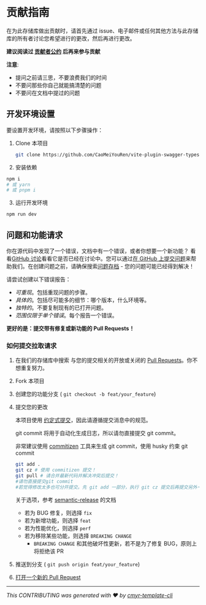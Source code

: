 # 贡献指南

在为此存储库做出贡献时，请首先通过 issue、电子邮件或任何其他方法与此存储库的所有者讨论您希望进行的更改，然后再进行更改。

**建议阅读过 [贡献者公约](https://www.contributor-covenant.org/zh-cn/version/2/0/code_of_conduct/) 后再来参与贡献**

**注意**:

- 提问之前请三思，不要浪费我们的时间
- 不要问那些你自己就能搞清楚的问题
- 不要问在文档中提过的问题

## 开发环境设置

要设置开发环境，请按照以下步骤操作：

1. Clone 本项目

   ```sh
   git clone https://github.com/CaoMeiYouRen/vite-plugin-swagger-typescript-api.git
   ```

2. 安装依赖

```sh
npm i
# 或 yarn
# 或 pnpm i
```

3.  运行开发环境

```sh
npm run dev
```

## 问题和功能请求

你在源代码中发现了一个错误，文档中有一个错误，或者你想要一个新功能？ 看看[GitHub 讨论](https://github.com/CaoMeiYouRen/vite-plugin-swagger-typescript-api/discussions)看看它是否已经在讨论中。您可以通过[在 GitHub 上提交问题](https://github.com/CaoMeiYouRen/vite-plugin-swagger-typescript-api/issues)来帮助我们。在创建问题之前，请确保搜索[问题存档](https://github.com/CaoMeiYouRen/vite-plugin-swagger-typescript-api/issues?q=is%3Aissue+is%3Aclosed) - 您的问题可能已经得到解决！

请尝试创建以下错误报告：

- _可重现_。包括重现问题的步骤。
- _具体的_。包括尽可能多的细节：哪个版本，什么环境等。
- _独特的_。不要复制现有的已打开问题。
- _范围仅限于单个错误_。每个报告一个错误。

**更好的是：提交带有修复或新功能的 Pull Requests！**

### 如何提交拉取请求

1. 在我们的存储库中搜索 与您的提交相关的开放或关闭的 [Pull Requests](https://github.com/CaoMeiYouRen/vite-plugin-swagger-typescript-api/pulls)。你不想重复努力。

2. Fork 本项目

3. 创建您的功能分支 ( `git checkout -b feat/your_feature`)

4. 提交您的更改

   本项目使用 [约定式提交](https://www.conventionalcommits.org/zh-hans/v1.0.0/)，因此请遵循提交消息中的规范。

   git commit 将用于自动化生成日志，所以请勿直接提交 git commit。

   非常建议使用 [commitizen](https://github.com/commitizen/cz-cli) 工具来生成 git commit，使用 husky 约束 git commit

   ```sh
   git add .
   git cz # 使用 commitizen 提交！
   git pull # 请合并最新代码并解决冲突后提交！
   #请勿直接提交git commit
   #若觉得修改太多也可分开提交。先 git add 一部分，执行 git cz 提交后再提交另外一部分
   ```

   关于选项，参考 [semantic-release](https://github.com/semantic-release/semantic-release) 的文档

   - 若为 BUG 修复，则选择 `fix`
   - 若为新增功能，则选择 `feat`
   - 若为性能优化，则选择 `perf`
   - 若为移除某些功能，则选择 `BREAKING CHANGE`
     - `BREAKING CHANGE` 和其他破坏性更新，若不是为了修复 BUG，原则上将拒绝该 PR

5. 推送到分支 ( `git push origin feat/your_feature`)

6. [打开一个新的 Pull Request](https://github.com/CaoMeiYouRen/vite-plugin-swagger-typescript-api/compare?expand=1)

---

_This CONTRIBUTING was generated with ❤️ by [cmyr-template-cli](https://github.com/CaoMeiYouRen/cmyr-template-cli)_
